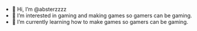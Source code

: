 - 👋 Hi, I’m @absterzzzz
- 👀 I’m interested in gaming and making games so gamers can be gaming.
- 🌱 I’m currently learning how to make games so gamers can be gaming.

<!---
absterzzzz/absterzzzz is a ✨ special ✨ repository because its `README.md` (this file) appears on your GitHub profile.
You can click the Preview link to take a look at your changes.
--->

